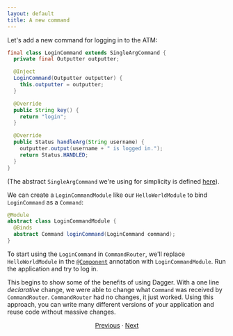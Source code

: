 ```yaml
---
layout: default
title: A new command
---
```


Let's add a new command for logging in to the ATM:

```java
final class LoginCommand extends SingleArgCommand {
  private final Outputter outputter;

  @Inject
  LoginCommand(Outputter outputter) {
    this.outputter = outputter;
  }

  @Override
  public String key() {
    return "login";
  }

  @Override
  public Status handleArg(String username) {
    outputter.output(username + " is logged in.");
    return Status.HANDLED;
  }
}
```

(The abstract `SingleArgCommand` we're using for simplicity is defined
[here][SingleArgCommand]).

We can create a `LoginCommandModule` like our `HelloWorldModule` to bind
`LoginCommand` as a `Command`:

```java
@Module
abstract class LoginCommandModule {
  @Binds
  abstract Command loginCommand(LoginCommand command);
}
```

To start using the `LoginCommand` in `CommandRouter`, we'll replace
`HelloWorldModule` in the [`@Component`] annotation with `LoginCommandModule`.
Run the application and try to log in.

This begins to show some of the benefits of using Dagger. With a one line
_declarative_ change, we were able to change what `Command` was received by
`CommandRouter`. `CommandRouter` had no changes, it just worked. Using this
approach, you can write many different versions of your application and reuse
code without massive changes.

<section style="text-align: center" markdown="1">

[Previous](05-abstraction-for-output) · [Next](07-two-for-the-price-of-one)

</section>

[SingleArgCommand]: https://github.com/google/dagger/tree/master/java/dagger/example/atm/SingleArgCommand.java

[`@Component`]: https://dagger.dev/api/latest/dagger/Component.html
